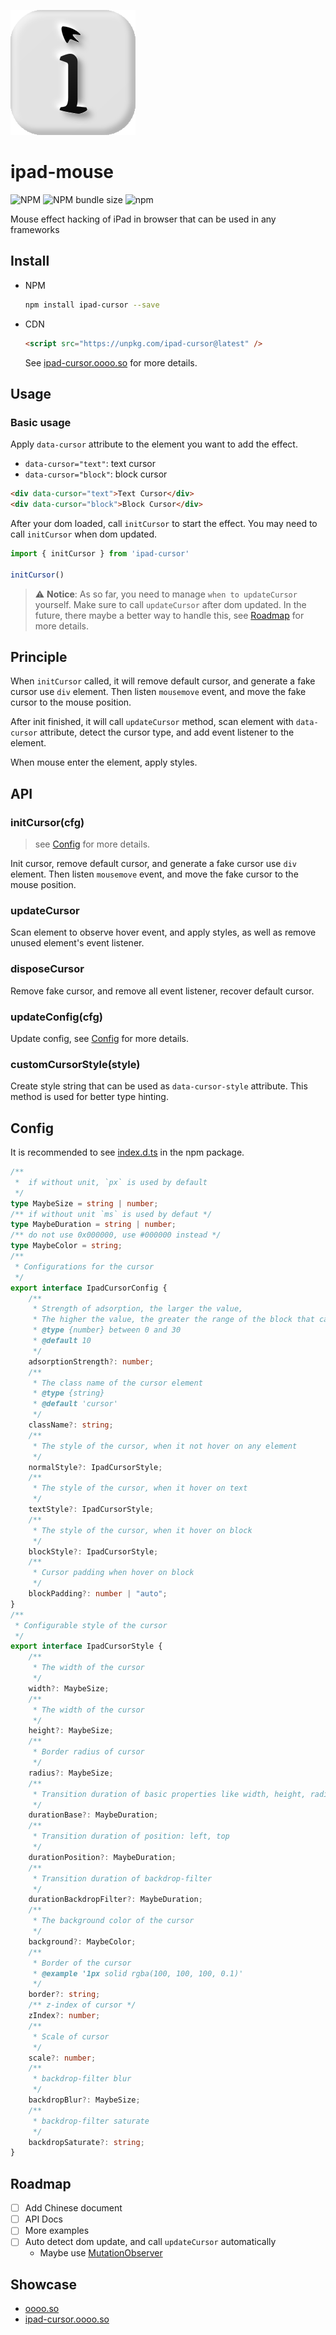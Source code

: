 ![logo](./playground/public/ipad-cursor.svg)

# ipad-mouse

![NPM](https://img.shields.io/npm/l/ipad-cursor)
![NPM bundle size](https://img.shields.io/bundlephobia/min/ipad-cursor)
![npm](https://img.shields.io/npm/v/ipad-cursor)

Mouse effect hacking of iPad in browser that can be used in any frameworks 


## Install

- NPM
  
  ```bash
  npm install ipad-cursor --save
  ```

- CDN
  
  ```html
  <script src="https://unpkg.com/ipad-cursor@latest" />
  ```

  See [ipad-cursor.oooo.so](https://ipad-cursor.oooo.so) for more details.

## Usage

### Basic usage

  Apply `data-cursor` attribute to the element you want to add the effect.
  
  - `data-cursor="text"`: text cursor
  - `data-cursor="block"`: block cursor 

  ```html
  <div data-cursor="text">Text Cursor</div>
  <div data-cursor="block">Block Cursor</div>
  ```

  After your dom loaded, call `initCursor` to start the effect. You may need to call `initCursor` when dom updated.

  ```js
  import { initCursor } from 'ipad-cursor'

  initCursor()
  ```

  > ⚠️ **Notice**: As so far, you need to manage `when to updateCursor` yourself. Make sure to call `updateCursor` after dom updated.
  > In the future, there maybe a better way to handle this, see [Roadmap](#roadmap) for more details.

## Principle

When `initCursor` called, it will remove default cursor, and generate a fake cursor use `div` element. Then listen `mousemove` event, and move the fake cursor to the mouse position.

After init finished, it will call `updateCursor` method, scan element with `data-cursor` attribute, detect the cursor type, and add event listener to the element.

When mouse enter the element, apply styles.

## API

### initCursor(cfg)
  > see [Config](#config) for more details.

  Init cursor, remove default cursor, and generate a fake cursor use `div` element. Then listen `mousemove` event, and move the fake cursor to the mouse position.


### updateCursor
  Scan element to observe hover event, and apply styles, as well as remove unused element's event listener.

### disposeCursor
  Remove fake cursor, and remove all event listener, recover default cursor.

### updateConfig(cfg)
  Update config, see [Config](#config) for more details.

### customCursorStyle(style)
  Create style string that can be used as `data-cursor-style` attribute.
  This method is used for better type hinting.

## Config

It is recommended to see [index.d.ts](./src/index.d.ts) in the npm package.

```ts
/**
 *  if without unit, `px` is used by default
 */
type MaybeSize = string | number;
/** if without unit `ms` is used by defaut */
type MaybeDuration = string | number;
/** do not use 0x000000, use #000000 instead */
type MaybeColor = string;
/**
 * Configurations for the cursor
 */
export interface IpadCursorConfig {
    /**
     * Strength of adsorption, the larger the value,
     * The higher the value, the greater the range of the block that can be moved when it is hovered
     * @type {number} between 0 and 30
     * @default 10
     */
    adsorptionStrength?: number;
    /**
     * The class name of the cursor element
     * @type {string}
     * @default 'cursor'
     */
    className?: string;
    /**
     * The style of the cursor, when it not hover on any element
     */
    normalStyle?: IpadCursorStyle;
    /**
     * The style of the cursor, when it hover on text
     */
    textStyle?: IpadCursorStyle;
    /**
     * The style of the cursor, when it hover on block
     */
    blockStyle?: IpadCursorStyle;
    /**
     * Cursor padding when hover on block
     */
    blockPadding?: number | "auto";
}
/**
 * Configurable style of the cursor
 */
export interface IpadCursorStyle {
    /**
     * The width of the cursor
     */
    width?: MaybeSize;
    /**
     * The width of the cursor
     */
    height?: MaybeSize;
    /**
     * Border radius of cursor
     */
    radius?: MaybeSize;
    /**
     * Transition duration of basic properties like width, height, radius, border, background-color
     */
    durationBase?: MaybeDuration;
    /**
     * Transition duration of position: left, top
     */
    durationPosition?: MaybeDuration;
    /**
     * Transition duration of backdrop-filter
     */
    durationBackdropFilter?: MaybeDuration;
    /**
     * The background color of the cursor
     */
    background?: MaybeColor;
    /**
     * Border of the cursor
     * @example '1px solid rgba(100, 100, 100, 0.1)'
     */
    border?: string;
    /** z-index of cursor */
    zIndex?: number;
    /**
     * Scale of cursor
     */
    scale?: number;
    /**
     * backdrop-filter blur
     */
    backdropBlur?: MaybeSize;
    /**
     * backdrop-filter saturate
     */
    backdropSaturate?: string;
}
```


## Roadmap

- [ ] Add Chinese document
- [ ] API Docs
- [ ] More examples
- [ ] Auto detect dom update, and call `updateCursor` automatically
    - Maybe use [MutationObserver](https://developer.mozilla.org/en-US/docs/Web/API/MutationObserver)


## Showcase

- [oooo.so](https://oooo.so)
- [ipad-cursor.oooo.so](https://ipad-cursor.oooo.so)